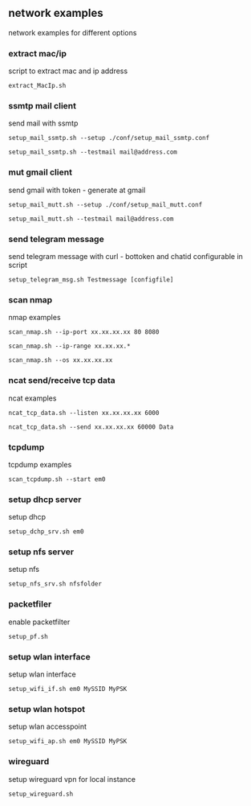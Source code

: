 ## network examples

network examples for different options

### extract mac/ip

script to extract mac and ip address

``` 
extract_MacIp.sh
``` 

### ssmtp mail client

send mail with ssmtp

``` 
setup_mail_ssmtp.sh --setup ./conf/setup_mail_ssmtp.conf

setup_mail_ssmtp.sh --testmail mail@address.com
```

### mut gmail client

send gmail with token - generate at gmail

``` 
setup_mail_mutt.sh --setup ./conf/setup_mail_mutt.conf

setup_mail_mutt.sh --testmail mail@address.com
``` 

### send telegram message

send telegram message with curl - bottoken and chatid configurable in script

``` 
setup_telegram_msg.sh Testmessage [configfile]

``` 

### scan nmap

nmap examples

``` 
scan_nmap.sh --ip-port xx.xx.xx.xx 80 8080

scan_nmap.sh --ip-range xx.xx.xx.*

scan_nmap.sh --os xx.xx.xx.xx
``` 

### ncat send/receive tcp data

ncat examples

``` 
ncat_tcp_data.sh --listen xx.xx.xx.xx 6000

ncat_tcp_data.sh --send xx.xx.xx.xx 60000 Data
``` 

### tcpdump

tcpdump examples

``` 
scan_tcpdump.sh --start em0
``` 

### setup dhcp server

setup dhcp

``` 
setup_dchp_srv.sh em0
``` 

### setup nfs server

setup nfs

``` 
setup_nfs_srv.sh nfsfolder
``` 

### packetfiler

enable packetfilter

``` 
setup_pf.sh
``` 

### setup wlan interface

setup wlan interface

``` 
setup_wifi_if.sh em0 MySSID MyPSK
``` 

### setup wlan hotspot

setup wlan accesspoint

``` 
setup_wifi_ap.sh em0 MySSID MyPSK
``` 

### wireguard

setup wireguard vpn for local instance

``` 
setup_wireguard.sh
``` 
